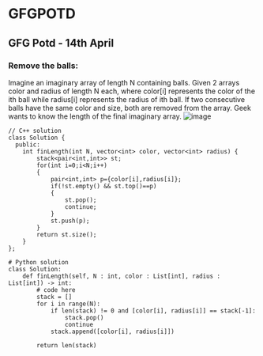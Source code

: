 # GFGPOTD
## GFG Potd - 14th April
### Remove the balls: 
Imagine an imaginary array of length N containing balls. Given 2 arrays color and radius of length N each, where color[i] represents the color of the ith ball while radius[i] represents the radius of ith ball. If two consecutive balls have the same color and size, both are removed from the array. Geek wants to know the length of the final imaginary array.
![image](https://user-images.githubusercontent.com/91115665/231933669-10c2311c-a2bc-49fe-a96d-e1416f0ee982.png)

```
// C++ solution
class Solution {
  public:
    int finLength(int N, vector<int> color, vector<int> radius) {
        stack<pair<int,int>> st;
        for(int i=0;i<N;i++)
        {
            pair<int,int> p={color[i],radius[i]};
            if(!st.empty() && st.top()==p)
            {
                st.pop();
                continue;
            }
            st.push(p);
        }
        return st.size();
    }
};
```

```
# Python solution
class Solution:
    def finLength(self, N : int, color : List[int], radius : List[int]) -> int:
        # code here
        stack = []
        for i in range(N):
            if len(stack) != 0 and [color[i], radius[i]] == stack[-1]:
                stack.pop()
                continue
            stack.append([color[i], radius[i]])
            
        return len(stack)
```
